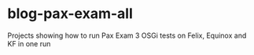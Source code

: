 blog-pax-exam-all
=================

Projects showing how to run Pax Exam 3 OSGi tests on Felix, Equinox and KF in one run